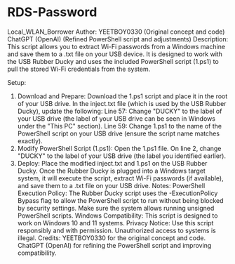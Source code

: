 # RDS-Password
Local_WLAN_Borrower
Author:
YEETBOY0330 (Original concept and code)
ChatGPT (OpenAI) (Refined PowerShell script and adjustments)
Description:
This script allows you to extract Wi-Fi passwords from a Windows machine and save them to a .txt file on your USB device. It is designed to work with the USB Rubber Ducky and uses the included PowerShell script (1.ps1) to pull the stored Wi-Fi credentials from the system.

Setup:
1. Download and Prepare:
Download the 1.ps1 script and place it in the root of your USB drive.
In the inject.txt file (which is used by the USB Rubber Ducky), update the following:
Line 57: Change "DUCKY" to the label of your USB drive (the label of your USB drive can be seen in Windows under the "This PC" section).
Line 59: Change 1.ps1 to the name of the PowerShell script on your USB drive (ensure the script name matches exactly).
2. Modify PowerShell Script (1.ps1):
Open the 1.ps1 file.
On line 2, change "DUCKY" to the label of your USB drive (the label you identified earlier).
3. Deploy:
Place the modified inject.txt and 1.ps1 on the USB Rubber Ducky.
Once the Rubber Ducky is plugged into a Windows target system, it will execute the script, extract Wi-Fi passwords (if available), and save them to a .txt file on your USB drive.
Notes:
PowerShell Execution Policy: The Rubber Ducky script uses the -ExecutionPolicy Bypass flag to allow the PowerShell script to run without being blocked by security settings. Make sure the system allows running unsigned PowerShell scripts.
Windows Compatibility: This script is designed to work on Windows 10 and 11 systems.
Privacy Notice: Use this script responsibly and with permission. Unauthorized access to systems is illegal.
Credits:
YEETBOY0330 for the original concept and code.
ChatGPT (OpenAI) for refining the PowerShell script and improving compatibility.
